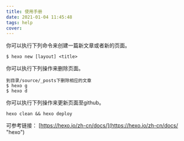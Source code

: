 ```yaml
---
title: 使用手册
date: 2021-01-04 11:45:48
tags: help
cover:
---
```


你可以执行下列命令来创建一篇新文章或者新的页面。
```
$ hexo new [layout] <title>
```

你可以执行下列操作来删除页面。
```
到目录/source/_posts下删除相应的文章
$ hexo g
$ hexo d
```

你可以执行下列操作来更新页面至github。
```
hexo clean && hexo deploy
```

可参考链接：
[https://hexo.io/zh-cn/docs/](https://hexo.io/zh-cn/docs/ "hexo")
